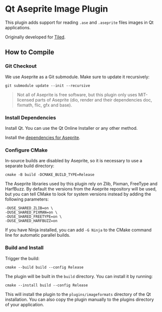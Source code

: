 # Qt Aseprite Image Plugin

This plugin adds support for reading `.ase` and `.aseprite` files images in Qt
applications.

Originally developed for [Tiled](https://github.com/mapeditor/tiled).

## How to Compile

### Git Checkout

We use Aseprite as a Git submodule. Make sure to update it recursively:

    git submodule update --init --recursive

> Not all of Aseprite is free software, but this plugin only uses MIT-licensed
> parts of Aseprite (dio, render and their dependencies doc, fixmath, flic,
> gfx and base).

### Install Dependencies

Install Qt. You can use the Qt Online Installer or any other method.

Install the [dependencies for Aseprite](https://github.com/aseprite/aseprite/blob/main/INSTALL.md).

### Configure CMake

In-source builds are disabled by Aseprite, so it is necessary to use a separate
build directory:

    cmake -B build -DCMAKE_BUILD_TYPE=Release

The Aseprite libraries used by this plugin rely on Zlib, Pixman, FreeType and
HarfBuzz. By default the versions from the Aseprite repository will be used,
but you can tell CMake to look for system versions instead by adding the
following parameters:

    -DUSE_SHARED_ZLIB=on \
    -DUSE_SHARED_PIXMAN=on \
    -DUSE_SHARED_FREETYPE=on \
    -DUSE_SHARED_HARFBUZZ=on

If you have Ninja installed, you can add `-G Ninja` to the CMake command line
for automatic parallel builds.

### Build and Install

Trigger the build:

    cmake --build build --config Release

The plugin will be built in the `build` directory. You can install it by
running:

    cmake --install build --config Release

This will install the plugin to the `plugins/imageformats` directory of the Qt
installation. You can also copy the plugin manually to the plugins directory of
your application.
